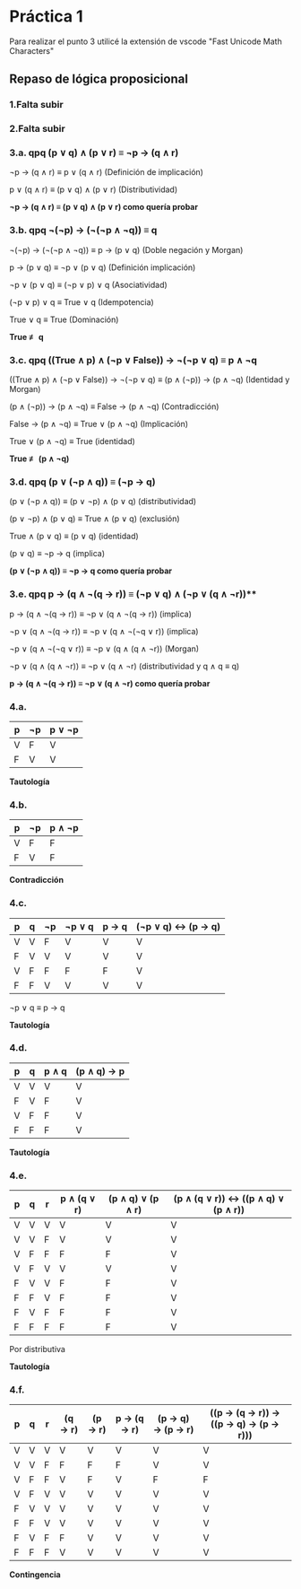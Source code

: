 
# Práctica 1

Para realizar el punto 3 utilicé la extensión de vscode "Fast Unicode Math Characters"

## Repaso de lógica proposicional

### 1.Falta subir

### 2.Falta subir

### 3.a. qpq (p ∨ q) ∧ (p ∨ r) ≡ ¬p → (q ∧ r)

¬p → (q ∧ r) ≡ p ∨ (q ∧ r) (Definición de implicación)

p ∨ (q ∧ r) ≡ (p ∨ q) ∧ (p ∨ r) (Distributividad)

**¬p → (q ∧ r) ≡ (p ∨ q) ∧ (p ∨ r) como quería probar**

### 3.b. qpq ¬(¬p) → (¬(¬p ∧ ¬q)) ≡ q

¬(¬p) → (¬(¬p ∧ ¬q)) ≡ p → (p ∨ q) (Doble negación y Morgan)

p → (p ∨ q) ≡ ¬p ∨ (p ∨ q) (Definición implicación)

¬p ∨ (p ∨ q) ≡ (¬p ∨ p) ∨ q (Asociatividad)

(¬p ∨ p) ∨ q ≡ True ∨ q (Idempotencia)

True ∨ q ≡ True (Dominación)

**True ≢ q**


### 3.c. qpq ((True ∧ p) ∧ (¬p ∨ False)) → ¬(¬p ∨ q) ≡ p ∧ ¬q

((True ∧ p) ∧ (¬p ∨ False)) → ¬(¬p ∨ q) ≡ (p ∧ (¬p)) → (p ∧ ¬q) (Identidad y Morgan)

(p ∧ (¬p)) → (p ∧ ¬q) ≡ False → (p ∧ ¬q) (Contradicción)

False → (p ∧ ¬q) ≡ True ∨ (p ∧ ¬q) (Implicación)

True ∨ (p ∧ ¬q) ≡ True (identidad)

**True ≢ (p ∧ ¬q)**

### 3.d. qpq (p ∨ (¬p ∧ q)) ≡ (¬p → q)

(p ∨ (¬p ∧ q)) ≡ (p ∨ ¬p) ∧ (p ∨ q) (distributividad)

(p ∨ ¬p) ∧ (p ∨ q) ≡ True ∧ (p ∨ q) (exclusión)

True ∧ (p ∨ q) ≡ (p ∨ q) (identidad)

(p ∨ q) ≡ ¬p → q (implica)

**(p ∨ (¬p ∧ q)) ≡ ¬p → q como quería probar**


### 3.e. qpq p → (q ∧ ¬(q → r)) ≡ (¬p ∨ q) ∧ (¬p ∨ (q ∧ ¬r))**

p → (q ∧ ¬(q → r)) ≡ ¬p ∨ (q ∧ ¬(q → r)) (implica)

¬p ∨ (q ∧ ¬(q → r)) ≡ ¬p ∨ (q ∧ ¬(¬q ∨ r)) (implica)

¬p ∨ (q ∧ ¬(¬q ∨ r)) ≡ ¬p ∨ (q ∧ (q ∧ ¬r)) (Morgan)

¬p ∨ (q ∧ (q ∧ ¬r)) ≡ ¬p ∨ (q ∧ ¬r) (distributividad y q ∧ q ≡ q)

**p → (q ∧ ¬(q → r)) ≡ ¬p ∨ (q ∧ ¬r) como quería probar**


### 4.a.

| p     | ¬p           | p ∨ ¬p          |
|-------|--------------|-----------------|
|   V   |  F           |   V             |
|   F   |  V           |   V             |

**Tautología**

### 4.b.

| p     | ¬p           | p ∧ ¬p          |
|-------|--------------|-----------------|
|  V    |   F          |      F          |
|  F    |   V          |      F          |

**Contradicción**

### 4.c.

| p     | q            | ¬p           | ¬p ∨ q                | p → q                  | (¬p ∨ q) ↔ (p → q)     |
|-------|--------------|--------------|-----------------------|------------------------|------------------------|
|  V    |   V          |   F          |    V                  |   V                    |          V             |
|  F    |   V          |   V          |    V                  |   V                    |          V             |
|  V    |   F          |   F          |    F                  |   F                    |          V             |
|  F    |   F          |   V          |    V                  |   V                    |          V             |

¬p ∨ q ≡ p → q

**Tautología**

### 4.d.

| p     | q            | p ∧ q        | (p ∧ q) → p            |
|-------|--------------|--------------|------------------------|
|  V    |   V          |   V          |      V                 |
|  F    |   V          |   F          |      V                 |
|  V    |   F          |   F          |      V                 |
|  F    |   F          |   F          |      V                 |

**Tautología**

### 4.e.

| p     | q            | r            | p ∧ (q ∨ r)            | (p ∧ q) ∨ (p ∧ r)      | (p ∧ (q ∨ r)) ↔ ((p ∧ q) ∨ (p ∧ r)) |
|-------|--------------|--------------|------------------------|-------------------------|----------------------------------------|
|  V    |   V          |   V          |       V                |         V               |   V                                    |
|  V    |   V          |   F          |       V                |         V               |   V                                    |
|  V    |   F          |   F          |       F                |         F               |   V                                    |
|  V    |   F          |   V          |       V                |         V               |   V                                    |
|  F    |   V          |   V          |       F                |         F               |   V                                    |
|  F    |   F          |   V          |       F                |         F               |   V                                    |
|  F    |   V          |   F          |       F                |         F               |   V                                    |
|  F    |   F          |   F          |       F                |         F               |   V                                    |

Por distributiva

**Tautología**

### 4.f.

| p     | q            | r            | (q → r) | (p → r) | p → (q → r)  | (p → q) → (p → r)     | ((p → (q → r)) → ((p → q) → (p → r))) |
|-------|--------------|--------------|---------|---------|--------------|------------------------|------------------------------------------|
|  V    |   V          |   V          |   V     |   V     |      V       |       V                 |       V                                |
|  V    |   V          |   F          |   F     |   F     |      F       |       V                 |       V                                |
|  V    |   F          |   F          |   V     |   F     |      V       |       F                 |       F                                |
|  V    |   F          |   V          |   V     |   V     |      V       |       V                 |       V                                |
|  F    |   V          |   V          |   V     |   V     |      V       |       V                 |       V                                |
|  F    |   F          |   V          |   V     |   V     |      V       |       V                 |       V                                |
|  F    |   V          |   F          |   F     |   V     |      V       |       V                 |       V                                |
|  F    |   F          |   F          |   V     |   V     |      V       |       V                 |       V                                |

**Contingencia**


